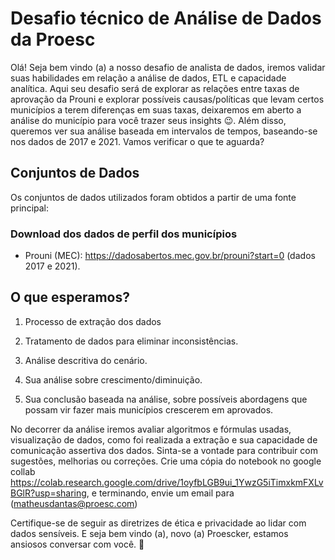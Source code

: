 # Desafio técnico de Análise de Dados da Proesc

Olá! Seja bem vindo (a) a nosso desafio de analista de dados, iremos validar suas habilidades em relação a análise de dados, ETL e capacidade analítica. Aqui seu desafio será de explorar as relações entre taxas de aprovação da Prouni e explorar possíveis causas/políticas que levam certos municípios a terem diferenças em suas taxas, deixaremos em aberto a análise do município para você trazer seus insights 😉.
Além disso, queremos ver sua análise baseada em intervalos de tempos, baseando-se nos dados de 2017 e 2021. Vamos verificar o que te aguarda?

## Conjuntos de Dados

Os conjuntos de dados utilizados foram obtidos a partir de uma fonte principal:

### Download dos dados de perfil dos municípios

- Prouni (MEC): https://dadosabertos.mec.gov.br/prouni?start=0 (dados 2017 e 2021).

## O que esperamos?

1. Processo de extração dos dados

2. Tratamento de dados para eliminar inconsistências.

3. Análise descritiva do cenário.

4. Sua análise sobre crescimento/diminuição.

5. Sua conclusão baseada na análise, sobre possíveis abordagens que possam vir fazer mais municípios crescerem em aprovados.

No decorrer da análise iremos avaliar algoritmos e fórmulas usadas, visualização de dados, como foi realizada a extração e sua capacidade de comunicação assertiva dos dados. Sinta-se a vontade para contribuir com sugestões, melhorias ou correções. Crie uma cópia do notebook no google collab https://colab.research.google.com/drive/1oyfbLGB9ui_1YwzG5iTimxkmFXLvBGlR?usp=sharing, e terminando, envie um email para (matheusdantas@proesc.com)

Certifique-se de seguir as diretrizes de ética e privacidade ao lidar com dados sensíveis. E seja bem vindo (a), novo (a) Proescker, estamos ansiosos conversar com você. 💚
